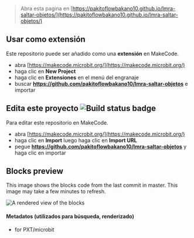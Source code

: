 
> Abra esta pagina en [https://pakitoflowbakano10.github.io/lmra-saltar-objetos/](https://pakitoflowbakano10.github.io/lmra-saltar-objetos/)

## Usar como extensión

Este repositorio puede ser añadido como una **extensión** en MakeCode.

* abra [https://makecode.microbit.org/](https://makecode.microbit.org/)
* haga clic en **New Project**
* haga clic en **Extensiones** en el menú del engranaje
* buscar **https://github.com/pakitoflowbakano10/lmra-saltar-objetos** e importar

## Edita este proyecto ![Build status badge](https://github.com/pakitoflowbakano10/lmra-saltar-objetos/workflows/MakeCode/badge.svg)

Para editar este repositorio en MakeCode.

* abra [https://makecode.microbit.org/](https://makecode.microbit.org/)
* haga clic en **Import** luego haga clic en **Import URL**
* pegue **https://github.com/pakitoflowbakano10/lmra-saltar-objetos** y haga clic en importar

## Blocks preview

This image shows the blocks code from the last commit in master.
This image may take a few minutes to refresh.

![A rendered view of the blocks](https://github.com/pakitoflowbakano10/lmra-saltar-objetos/raw/master/.github/makecode/blocks.png)

#### Metadatos (utilizados para búsqueda, renderizado)

* for PXT/microbit
<script src="https://makecode.com/gh-pages-embed.js"></script><script>makeCodeRender("{{ site.makecode.home_url }}", "{{ site.github.owner_name }}/{{ site.github.repository_name }}");</script>
